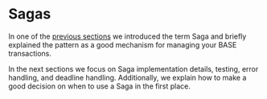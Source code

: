# Sagas

In one of the [previous sections](../../architecture-overview/) we introduced the term Saga and briefly explained the pattern as a good mechanism for managing your BASE transactions.

In the next sections we focus on Saga implementation details, testing, error handling, and deadline handling. Additionally, we explain how to make a good decision on when to use a Saga in the first place.

